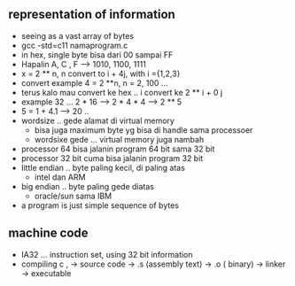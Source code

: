 ## representation of information
- seeing as a vast array of bytes
- gcc -std=c11 namaprogram.c
- in hex, single byte bisa dari 00 sampai FF
- Hapalin A, C , F --> 1010, 1100, 1111
- x = 2 ** n, n convert to i + 4j, with i ={1,2,3}
- convert example 4 = 2 **n,  n = 2, 100 ...
- terus kalo mau convert ke hex .. i convert ke 2 ** i + 0 j
- example 32 ... 2 * 16 --> 2 * 4 * 4 --> 2 ** 5
- 5 = 1 + 4.1 --> 20 ..
- wordsize .. gede alamat di virtual memory
    - bisa juga maximum byte yg bisa di handle sama processoer
    - wordsixe gede ... virtual memory juga nambah
- processor 64 bisa jalanin program 64 bit sama 32 bit
- processor 32 bit cuma bisa jalanin program 32 bit
- little endian .. byte paling kecil, di paling atas
    - intel dan ARM
- big endian .. byte paling gede diatas
    - oracle/sun sama IBM
- a program is just simple sequence of bytes

## machine code
- IA32 ... instruction set, using 32 bit information
- compiling c , -> source code -> .s (assembly text) -> .o ( binary) -> linker -> executable




